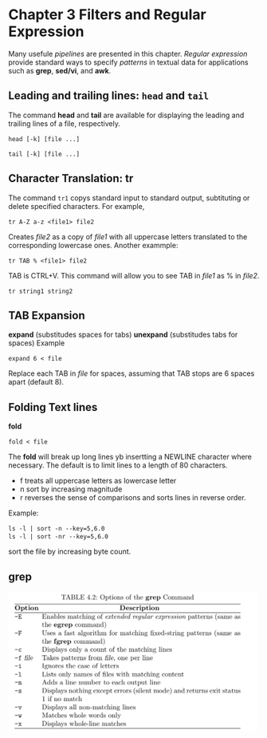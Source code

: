 # Chapter 3 Filters and Regular Expression

Many usefule *pipelines* are presented in this chapter. *Regular expression* provide standard ways to specify *patterns* in textual data for applications such as **grep**, **sed/vi**, and **awk**.

## Leading and trailing lines: `head` and `tail`
The command **head** and **tail** are available for displaying the leading and trailing  lines of a file, respectively.
```
head [-k] [file ...]
```
```
tail [-k] [file ...]
```
## Character Translation: tr
The command `tr1` copys standard input to standard output, subtituting or delete specified characters. For example,
```
tr A-Z a-z <file1> file2
```
Creates *file2* as a copy of *file1* with all uppercase letters translated to the corresponding lowercase ones. Another exammple:
```
tr TAB % <file1> file2
```
TAB is CTRL+V. This command will allow you to see TAB in *file1* as % in *file2*.
```
tr string1 string2
```
## TAB Expansion
**expand**          (substitudes spaces for tabs)
**unexpand**        (substitudes tabs for spaces)
Example
```
expand 6 < file
```
Replace each TAB in *file* for spaces, assuming that TAB stops are 6 spaces apart (default 8).

## Folding Text lines
**fold**
```
fold < file
```
The **fold** will break up long lines yb insertting a NEWLINE character where necessary. The default is to limit lines to a length of 80 characters.
* f     treats all uppercase letters as lowercase letter
* n     sort by increasing magnitude
* r     reverses the sense of comparisons and sorts lines in reverse order.

Example:
```
ls -l | sort -n --key=5,6.0
ls -l | sort -nr --key=5,6.0
```
sort the file by increasing byte count.

## grep
<img src="./grep.png" alt="grep argument" width="500">
